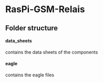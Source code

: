# RasPi-GSM-Relais

## Folder structure

#### data_sheets

contains the data sheets of the components

#### eagle

contains the eagle files


